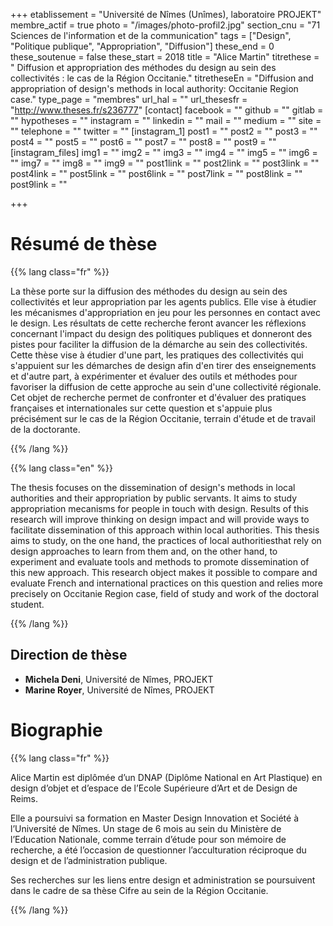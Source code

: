 +++
etablissement = "Université de Nîmes (Unîmes), laboratoire PROJEKT"
membre_actif = true
photo = "/images/photo-profil2.jpg"
section_cnu = "71 Sciences de l'information et de la communication"
tags = ["Design", "Politique publique", "Appropriation", "Diffusion"]
these_end = 0
these_soutenue = false
these_start = 2018
title = "Alice Martin"
titrethese = " Diffusion et appropriation des méthodes du design au sein des collectivités : le cas de la Région Occitanie."
titretheseEn = "Diffusion and appropriation of design's methods in local authority: Occitanie Region case."
type_page = "membres"
url_hal = ""
url_thesesfr = "http://www.theses.fr/s236777"
[contact]
facebook = ""
github = ""
gitlab = ""
hypotheses = ""
instagram = ""
linkedin = ""
mail = ""
medium = ""
site = ""
telephone = ""
twitter = ""
[instagram_1]
post1 = ""
post2 = ""
post3 = ""
post4 = ""
post5 = ""
post6 = ""
post7 = ""
post8 = ""
post9 = ""
[instagram_files]
img1 = ""
img2 = ""
img3 = ""
img4 = ""
img5 = ""
img6 = ""
img7 = ""
img8 = ""
img9 = ""
post1link = ""
post2link = ""
post3link = ""
post4link = ""
post5link = ""
post6link = ""
post7link = ""
post8link = ""
post9link = ""

+++
<!-- Supprimer les parties non remplies (supprimer les blocks de lang s'il n'y a pas deux langues). Tu es libre d'ajouter ce que tu veux à cette partie -->

# Résumé de thèse

{{% lang class="fr" %}}

La thèse porte sur la diffusion des méthodes du design au sein des collectivités et leur appropriation par les agents publics. Elle vise à étudier les mécanismes d'appropriation en jeu pour les personnes en contact avec le design. Les résultats de cette recherche feront avancer les réflexions concernant l'impact du design des politiques publiques et donneront des pistes pour faciliter la diffusion de la démarche au sein des collectivités. Cette thèse vise à étudier d'une part, les pratiques des collectivités qui s'appuient sur les démarches de design afin d'en tirer des enseignements et d'autre part, à expérimenter et évaluer des outils et méthodes pour favoriser la diffusion de cette approche au sein d'une collectivité régionale. Cet objet de recherche permet de confronter et d'évaluer des pratiques françaises et internationales sur cette question et s'appuie plus précisément sur le cas de la Région Occitanie, terrain d'étude et de travail de la doctorante.

{{% /lang %}}

{{% lang class="en" %}}

The thesis focuses on the dissemination of design's methods in local authorities and their appropriation by public servants. It aims to study appropriation mecanisms for people in touch with design. Results of this research will improve thinking on design impact and will provide ways to facilitate dissemination of this approach within local authorities. This thesis aims to study, on the one hand, the practices of local authoritiesthat rely on design approaches to learn from them and, on the other hand, to experiment and evaluate tools and methods to promote dissemination of this new approach. This research object makes it possible to compare and evaluate French and international practices on this question and relies more precisely on Occitanie Region case, field of study and work of the doctoral student.

{{% /lang %}}

## Direction de thèse

* **Michela Deni**, Université de Nîmes, PROJEKT
* **Marine Royer**, Université de Nîmes, PROJEKT

# Biographie

{{% lang class="fr" %}}

Alice Martin est diplômée d’un DNAP (Diplôme National en Art Plastique) en design d’objet et d’espace de l’Ecole Supérieure d’Art et de Design de Reims.

Elle a poursuivi sa formation en Master Design Innovation et Société à l’Université de Nîmes. Un stage de 6 mois au sein du Ministère de l’Education Nationale, comme terrain d’étude pour son mémoire de recherche, a été l’occasion de questionner l’acculturation réciproque du design et de l’administration publique.

Ses recherches sur les liens entre design et administration se poursuivent dans le cadre de sa thèse Cifre au sein de la Région Occitanie.

{{% /lang %}}